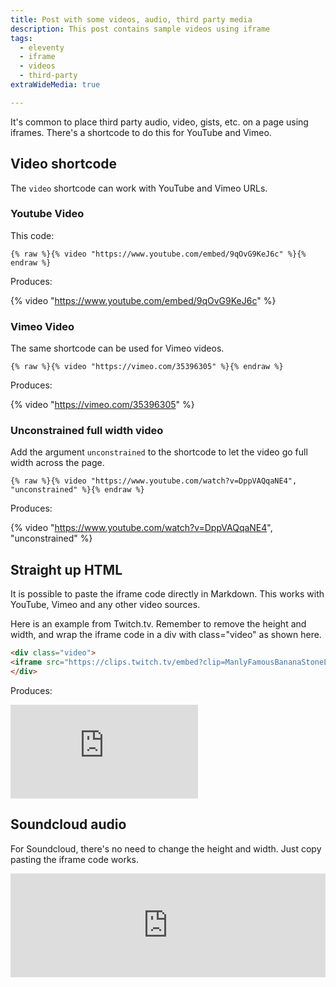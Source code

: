 ```yaml
---
title: Post with some videos, audio, third party media
description: This post contains sample videos using iframe
tags:
  - eleventy
  - iframe
  - videos
  - third-party
extraWideMedia: true

---
```


It's common to place third party audio, video, gists, etc. on a page using iframes. There's a shortcode to do this for YouTube and Vimeo.  


## Video shortcode

The `video` shortcode can work with YouTube and Vimeo URLs. 

### Youtube Video

This code:

```
{% raw %}{% video "https://www.youtube.com/embed/9qOvG9KeJ6c" %}{% endraw %}
```

Produces:

{% video "https://www.youtube.com/embed/9qOvG9KeJ6c" %}



### Vimeo Video

The same shortcode can be used for Vimeo videos. 

```
{% raw %}{% video "https://vimeo.com/35396305" %}{% endraw %}
```

Produces:

{% video "https://vimeo.com/35396305" %}


### Unconstrained full width video

Add the argument `unconstrained` to the shortcode to let the video go full width across the page. 

```
{% raw %}{% video "https://www.youtube.com/watch?v=DppVAQqaNE4", "unconstrained" %}{% endraw %}
```

Produces: 

{% video "https://www.youtube.com/watch?v=DppVAQqaNE4", "unconstrained" %}


## Straight up HTML 

It is possible to paste the iframe code directly in Markdown.  This works with YouTube, Vimeo and any other video sources.  

Here is an example from Twitch.tv.  Remember to remove the height and width, and wrap the iframe code in a div with class="video" as shown here.  

```html
<div class="video">
<iframe src="https://clips.twitch.tv/embed?clip=ManlyFamousBananaStoneLightning&parent=code.mendhak.com&parent=localhost" frameborder="0" allowfullscreen="true" scrolling="no"></iframe>
</div>
```

Produces:

<div class="video">
<iframe src="https://clips.twitch.tv/embed?clip=ManlyFamousBananaStoneLightning&parent=code.mendhak.com&parent=localhost" frameborder="0" allowfullscreen="true" scrolling="no"></iframe>
</div>




## Soundcloud audio

For Soundcloud, there's no need to change the height and width. Just copy pasting the iframe code works. 

<div class="video">
<iframe width="100%" height="166" scrolling="no" frameborder="no" allow="autoplay" src="https://w.soundcloud.com/player/?url=https%3A//api.soundcloud.com/tracks/65462299&color=%23544d2d&auto_play=false&hide_related=false&show_comments=true&show_user=true&show_reposts=false&show_teaser=true"></iframe>
</div>




